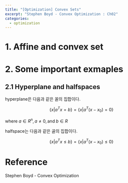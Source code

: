 ```yaml
---
title: "[Optimization] Convex Sets"
excerpt: "Stephen Boyd - Convex Optimization : Ch02"
categories:
  - optimization
---
```

# 1. Affine and convex set

# 2. Some important exmaples

## 2.1 Hyperplane and halfspaces

hyperplane은 다음과 같은 꼴의 집합이다.

$$
\{x | a^Tx = b\}
= \{x | a^T(x - x_0) = 0\}
$$

where $a \in R^n, a \neq 0, \text{and}\; b \in R$

halfspace는 다음과 같은 골의 집합이다.

$$
\{x | a^Tx \leq b\}
= \{x | a^T(x - x_0) \leq 0\}
$$

# Reference

Stephen Boyd - Convex Optimization

